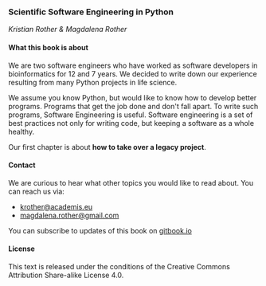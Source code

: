 ### Scientific Software Engineering in Python

*Kristian Rother & Magdalena Rother*

#### What this book is about
We are two software engineers who have worked as software developers in bioinformatics for 12 and 7 years. We decided to write down our experience resulting from many Python projects in life science.

We assume you know Python, but would like to know how to develop better programs. Programs that get the job done and don't fall apart. To write such programs, Software Engineering is useful. Software engineering is a set of best practices not only for writing code, but keeping a software as a whole healthy.

Our first chapter is about **how to take over a legacy project**.

#### Contact
We are curious to hear what other topics you would like to read about. You can reach us via:
* [krother@academis.eu](krother@academis.eu)
* [magdalena.rother@gmail.com](magdalena.rother@gmail.com)

You can subscribe to updates of this book on [gitbook.io](https://www.gitbook.io/book/krother/scientific-software-engineering-in-python)

#### License
This text is released under the conditions of the Creative Commons Attribution Share-alike License 4.0.
